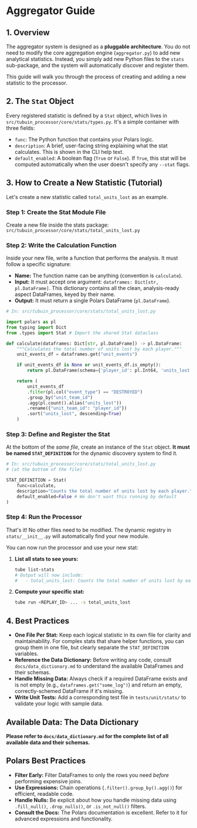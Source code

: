 # Aggregator Guide
## 1. Overview

The aggregator system is designed as a **pluggable architecture**. You do not need to modify the core aggregation engine (`aggregator.py`) to add new analytical statistics. Instead, you simply add new Python files to the `stats` sub-package, and the system will automatically discover and register them.

This guide will walk you through the process of creating and adding a new statistic to the processor.

## 2. The `Stat` Object

Every registered statistic is defined by a `Stat` object, which lives in `src/tubuin_processor/core/stats/types.py`. It's a simple container with three fields:

-   `func`: The Python function that contains your Polars logic.
-   `description`: A brief, user-facing string explaining what the stat calculates. This is shown in the CLI help text.
-   `default_enabled`: A boolean flag (`True` or `False`). If `True`, this stat will be computed automatically when the user doesn't specify any `--stat` flags.

## 3. How to Create a New Statistic (Tutorial)

Let's create a new statistic called `total_units_lost` as an example.

### Step 1: Create the Stat Module File

Create a new file inside the stats package:
`src/tubuin_processor/core/stats/total_units_lost.py`

### Step 2: Write the Calculation Function

Inside your new file, write a function that performs the analysis. It must follow a specific signature:

-   **Name:** The function name can be anything (convention is `calculate`).
-   **Input:** It must accept one argument: `dataframes: Dict[str, pl.DataFrame]`. This dictionary contains all the clean, analysis-ready aspect DataFrames, keyed by their name.
-   **Output:** It must return a single Polars DataFrame (`pl.DataFrame`).

```python
# In: src/tubuin_processor/core/stats/total_units_lost.py

import polars as pl
from typing import Dict
from .types import Stat # Import the shared Stat dataclass

def calculate(dataframes: Dict[str, pl.DataFrame]) -> pl.DataFrame:
    """Calculates the total number of units lost by each player."""
    unit_events_df = dataframes.get("unit_events")

    if unit_events_df is None or unit_events_df.is_empty():
        return pl.DataFrame(schema={'player_id': pl.Int64, 'units_lost': pl.UInt32})

    return (
        unit_events_df
        .filter(pl.col("event_type") == "DESTROYED")
        .group_by("unit_team_id")
        .agg(pl.count().alias("units_lost"))
        .rename({"unit_team_id": "player_id"})
        .sort("units_lost", descending=True)
    )
```

### Step 3: Define and Register the Stat

At the bottom of the *same file*, create an instance of the `Stat` object. **It must be named `STAT_DEFINITION`** for the dynamic discovery system to find it.

```python
# In: src/tubuin_processor/core/stats/total_units_lost.py
# (at the bottom of the file)

STAT_DEFINITION = Stat(
    func=calculate,
    description="Counts the total number of units lost by each player.",
    default_enabled=False # We don't want this running by default
)
```

### Step 4: Run the Processor

That's it! No other files need to be modified. The dynamic registry in `stats/__init__.py` will automatically find your new module.

You can now run the processor and use your new stat:

1.  **List all stats to see yours:**
    ```bash
    tube list-stats
    # Output will now include:
    #   - total_units_lost: Counts the total number of units lost by each player.
    ```
2.  **Compute your specific stat:**
    ```bash
    tube run <REPLAY_ID> ... -s total_units_lost
    ```

## 4. Best Practices

-   **One File Per Stat:** Keep each logical statistic in its own file for clarity and maintainability. For complex stats that share helper functions, you can group them in one file, but clearly separate the `STAT_DEFINITION` variables.
-   **Reference the Data Dictionary:** Before writing any code, consult `docs/data_dictionary.md` to understand the available DataFrames and their schemas.
-   **Handle Missing Data:** Always check if a required DataFrame exists and is not empty (e.g., `dataframes.get("some_log")`) and return an empty, correctly-schemed DataFrame if it's missing.
-   **Write Unit Tests:** Add a corresponding test file in `tests/unit/stats/` to validate your logic with sample data.

## Available Data: The Data Dictionary
**Please refer to `docs/data_dictionary.md` for the complete list of all available data and their schemas.**

## Polars Best Practices

*   **Filter Early:** Filter DataFrames to only the rows you need *before* performing expensive joins.
*   **Use Expressions:** Chain operations (`.filter().group_by().agg()`) for efficient, readable code.
*   **Handle Nulls:** Be explicit about how you handle missing data using `.fill_null()`, `.drop_nulls()`, or `.is_not_null()` filters.
*   **Consult the Docs:** The Polars documentation is excellent. Refer to it for advanced expressions and functionality.